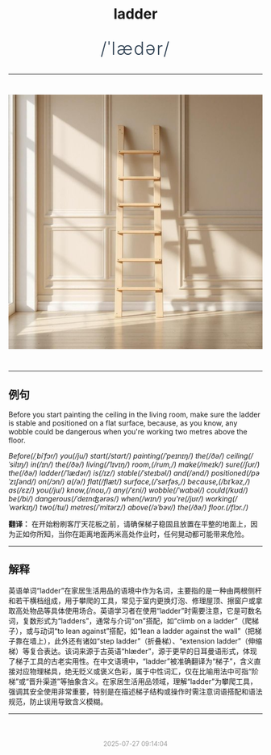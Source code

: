 <div align="center">

# ladder

<div style="margin: 30px 0;">
<h1 style="font-size: 2.5em; font-weight: 300; letter-spacing: 2px; margin: 0; color: #2c3e50;">
/ˈlædər/
</h1>
</div>

</div>

---

<div align="center" style="margin: 40px 0;">

![ladder](images/ladder.png)

</div>

---

## 例句

Before you start painting the ceiling in the living room, make sure the ladder is stable and positioned on a flat surface, because, as you know, any wobble could be dangerous when you're working two metres above the floor.

*Before(/ˌbiˈfɔr/) you(/ju/) start(/stɑrt/) painting(/ˈpeɪnɪŋ/) the(/ðə/) ceiling(/ˈsilɪŋ/) in(/ɪn/) the(/ðə/) living(/ˈlɪvɪŋ/) room,(/rum,/) make(/meɪk/) sure(/ʃʊr/) the(/ðə/) ladder(/ˈlædər/) is(/ɪz/) stable(/ˈsteɪbəl/) and(/ənd/) positioned(/pəˈzɪʃənd/) on(/ɔn/) a(/ə/) flat(/flæt/) surface,(/ˈsərfəs,/) because,(/bɪˈkəz,/) as(/ɛz/) you(/ju/) know,(/noʊ,/) any(/ˈɛni/) wobble(/ˈwɑbəl/) could(/kʊd/) be(/bi/) dangerous(/ˈdeɪnʤərəs/) when(/wɪn/) you're(/jʊr/) working(/ˈwərkɪŋ/) two(/tu/) metres(/ˈmitərz/) above(/əˈbəv/) the(/ðə/) floor.(/flɔr./)*

**翻译：** 在开始粉刷客厅天花板之前，请确保梯子稳固且放置在平整的地面上，因为正如你所知，当你在距离地面两米高处作业时，任何晃动都可能带来危险。

---

## 解释

英语单词“ladder”在家居生活用品的语境中作为名词，主要指的是一种由两根侧杆和若干横档组成，用于攀爬的工具，常见于室内更换灯泡、修理屋顶、擦窗户或拿取高处物品等具体使用场合。英语学习者在使用“ladder”时需要注意，它是可数名词，复数形式为“ladders”，通常与介词“on”搭配，如“climb on a ladder”（爬梯子），或与动词“to lean against”搭配，如“lean a ladder against the wall”（把梯子靠在墙上），此外还有诸如“step ladder”（折叠梯）、“extension ladder”（伸缩梯）等复合表达。该词来源于古英语“hlæder”，源于更早的日耳曼语形式，体现了梯子工具的古老实用性。在中文语境中，“ladder”被准确翻译为“梯子”，含义直接对应物理梯具，绝无贬义或褒义色彩，属于中性词汇，仅在比喻用法中可指“阶梯”或“晋升渠道”等抽象含义。在家居生活用品领域，理解“ladder”为攀爬工具，强调其安全使用非常重要，特别是在描述梯子结构或操作时需注意词语搭配和语法规范，防止误用导致含义模糊。


---

<div align="center" style="margin-top: 50px;">
<small style="color: #999; font-size: 0.9em;">2025-07-27 09:14:04</small>
</div>

